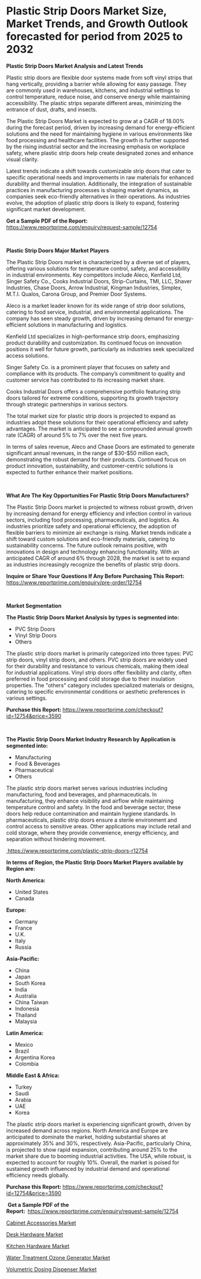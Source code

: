 <p><h1>Plastic Strip Doors Market Size, Market Trends, and Growth Outlook forecasted for period from 2025 to 2032</h1></p><p><strong>Plastic Strip Doors Market Analysis and Latest Trends</strong></p>
<p><p>Plastic strip doors are flexible door systems made from soft vinyl strips that hang vertically, providing a barrier while allowing for easy passage. They are commonly used in warehouses, kitchens, and industrial settings to control temperature, reduce noise, and conserve energy while maintaining accessibility. The plastic strips separate different areas, minimizing the entrance of dust, drafts, and insects.</p><p>The Plastic Strip Doors Market is expected to grow at a CAGR of 18.00% during the forecast period, driven by increasing demand for energy-efficient solutions and the need for maintaining hygiene in various environments like food processing and healthcare facilities. The growth is further supported by the rising industrial sector and the increasing emphasis on workplace safety, where plastic strip doors help create designated zones and enhance visual clarity.</p><p>Latest trends indicate a shift towards customizable strip doors that cater to specific operational needs and improvements in raw materials for enhanced durability and thermal insulation. Additionally, the integration of sustainable practices in manufacturing processes is shaping market dynamics, as companies seek eco-friendly alternatives in their operations. As industries evolve, the adoption of plastic strip doors is likely to expand, fostering significant market development.</p></p>
<p><strong>Get a Sample PDF of the Report:&nbsp;</strong> <a href="https://www.reportprime.com/enquiry/request-sample/12754?utm_campaign=1897&utm_medium=2&utm_source=Github&utm_content=ia&utm_term=19032025&utm_id=plastic-strip-doors">https://www.reportprime.com/enquiry/request-sample/12754</a></p>
<p>&nbsp;</p>
<p><strong>Plastic Strip Doors Major Market Players</strong></p>
<p><p>The Plastic Strip Doors market is characterized by a diverse set of players, offering various solutions for temperature control, safety, and accessibility in industrial environments. Key competitors include Aleco, Kenfield Ltd, Singer Safety Co., Cooks Industrial Doors, Strip-Curtains, TMI, LLC, Shaver Industries, Chase Doors, Arrow Industrial, Kingman Industries, Simplex, M.T.I. Qualos, Carona Group, and Premier Door Systems.</p><p>Aleco is a market leader known for its wide range of strip door solutions, catering to food service, industrial, and environmental applications. The company has seen steady growth, driven by increasing demand for energy-efficient solutions in manufacturing and logistics.</p><p>Kenfield Ltd specializes in high-performance strip doors, emphasizing product durability and customization. Its continued focus on innovation positions it well for future growth, particularly as industries seek specialized access solutions.</p><p>Singer Safety Co. is a prominent player that focuses on safety and compliance with its products. The company’s commitment to quality and customer service has contributed to its increasing market share.</p><p>Cooks Industrial Doors offers a comprehensive portfolio featuring strip doors tailored for extreme conditions, supporting its growth trajectory through strategic partnerships in various sectors.</p><p>The total market size for plastic strip doors is projected to expand as industries adopt these solutions for their operational efficiency and safety advantages. The market is anticipated to see a compounded annual growth rate (CAGR) of around 5% to 7% over the next five years.</p><p>In terms of sales revenue, Aleco and Chase Doors are estimated to generate significant annual revenues, in the range of $30-$50 million each, demonstrating the robust demand for their products. Continued focus on product innovation, sustainability, and customer-centric solutions is expected to further enhance their market positions.</p></p>
<p>&nbsp;</p>
<p><strong>What Are The Key Opportunities For Plastic Strip Doors Manufacturers?</strong></p>
<p><p>The Plastic Strip Doors market is projected to witness robust growth, driven by increasing demand for energy efficiency and infection control in various sectors, including food processing, pharmaceuticals, and logistics. As industries prioritize safety and operational efficiency, the adoption of flexible barriers to minimize air exchange is rising. Market trends indicate a shift toward custom solutions and eco-friendly materials, catering to sustainability concerns. The future outlook remains positive, with innovations in design and technology enhancing functionality. With an anticipated CAGR of around 6% through 2028, the market is set to expand as industries increasingly recognize the benefits of plastic strip doors.</p></p>
<p><strong>Inquire or Share Your Questions If Any Before Purchasing This Report:</strong> <a href="https://www.reportprime.com/enquiry/pre-order/12754?utm_campaign=1897&utm_medium=2&utm_source=Github&utm_content=ia&utm_term=19032025&utm_id=plastic-strip-doors">https://www.reportprime.com/enquiry/pre-order/12754</a></p>
<p>&nbsp;</p>
<p><strong>Market Segmentation</strong></p>
<p><strong>The Plastic Strip Doors Market Analysis by types is segmented into:</strong></p>
<p><ul><li>PVC Strip Doors</li><li>Vinyl Strip Doors</li><li>Others</li></ul></p>
<p><p>The plastic strip doors market is primarily categorized into three types: PVC strip doors, vinyl strip doors, and others. PVC strip doors are widely used for their durability and resistance to various chemicals, making them ideal for industrial applications. Vinyl strip doors offer flexibility and clarity, often preferred in food processing and cold storage due to their insulation properties. The "others" category includes specialized materials or designs, catering to specific environmental conditions or aesthetic preferences in various settings.</p></p>
<p><strong>Purchase this Report:&nbsp;</strong><a href="https://www.reportprime.com/checkout?id=12754&price=3590&utm_campaign=1897&utm_medium=2&utm_source=Github&utm_content=ia&utm_term=19032025&utm_id=plastic-strip-doors">https://www.reportprime.com/checkout?id=12754&price=3590</a></p>
<p>&nbsp;</p>
<p><strong>The Plastic Strip Doors Market Industry Research by Application is segmented into:</strong></p>
<p><ul><li>Manufacturing</li><li>Food & Beverages</li><li>Pharmaceutical</li><li>Others</li></ul></p>
<p><p>The plastic strip doors market serves various industries including manufacturing, food and beverages, and pharmaceuticals. In manufacturing, they enhance visibility and airflow while maintaining temperature control and safety. In the food and beverage sector, these doors help reduce contamination and maintain hygiene standards. In pharmaceuticals, plastic strip doors ensure a sterile environment and control access to sensitive areas. Other applications may include retail and cold storage, where they provide convenience, energy efficiency, and separation without hindering movement.</p></p>
<p><a href="https://www.reportprime.com/plastic-strip-doors-r12754?utm_campaign=1897&utm_medium=2&utm_source=Github&utm_content=ia&utm_term=19032025&utm_id=plastic-strip-doors">&nbsp;https://www.reportprime.com/plastic-strip-doors-r12754</a></p>
<p><strong>In terms of Region, the Plastic Strip Doors Market Players available by Region are:</strong></p>
<p>
    <p> <strong> North America: </strong>
        <ul>
            <li>United States</li>
            <li>Canada</li>
        </ul>
        </p> 
    <p> <strong> Europe: </strong>
        <ul>
            <li>Germany</li>
            <li>France</li>
            <li>U.K.</li>
            <li>Italy</li>
            <li>Russia</li>
        </ul>
        </p> 
    <p> <strong> Asia-Pacific: </strong>
        <ul>
            <li>China</li>
            <li>Japan</li>
            <li>South Korea</li>
            <li>India</li>
            <li>Australia</li>
            <li>China Taiwan</li>
            <li>Indonesia</li>
            <li>Thailand</li>
            <li>Malaysia</li>
        </ul>
        </p> 
    <p> <strong> Latin America: </strong>
        <ul>
            <li>Mexico</li>
            <li>Brazil</li>
            <li>Argentina Korea</li>
            <li>Colombia</li>
        </ul>
        </p> 
    <p> <strong> Middle East & Africa: </strong>
        <ul>
            <li>Turkey</li>
            <li>Saudi</li>
            <li>Arabia</li>
            <li>UAE</li>
            <li>Korea</li>
        </ul>
    </p>
    </p>
<p><p>The plastic strip doors market is experiencing significant growth, driven by increased demand across regions. North America and Europe are anticipated to dominate the market, holding substantial shares at approximately 35% and 30%, respectively. Asia-Pacific, particularly China, is projected to show rapid expansion, contributing around 25% to the market share due to booming industrial activities. The USA, while robust, is expected to account for roughly 10%. Overall, the market is poised for sustained growth influenced by industrial demand and operational efficiency needs globally.</p></p>
<p><strong>Purchase this Report: </strong><a href="https://www.reportprime.com/checkout?id=12754&price=3590&utm_campaign=1897&utm_medium=2&utm_source=Github&utm_content=ia&utm_term=19032025&utm_id=plastic-strip-doors">https://www.reportprime.com/checkout?id=12754&price=3590</a></p>
<p>&nbsp;<strong>Get a Sample PDF of the Report:&nbsp;&nbsp;</strong><a href="https://www.reportprime.com/enquiry/request-sample/12754?utm_campaign=1897&utm_medium=2&utm_source=Github&utm_content=ia&utm_term=19032025&utm_id=plastic-strip-doors">https://www.reportprime.com/enquiry/request-sample/12754</a></p>
<p><strong></strong></p>
<p><p><a href="https://github.com/safatabhee/Market-Research-Report-List-1/blob/main/cabinet-accessories-market.md?utm_campaign=1897&utm_medium=2&utm_source=Github&utm_content=ia&utm_term=19032025&utm_id=plastic-strip-doors">Cabinet Accessories Market</a></p><p><a href="https://github.com/rndwazeri/Market-Research-Report-List-1/blob/main/desk-hardware-market.md?utm_campaign=1897&utm_medium=2&utm_source=Github&utm_content=ia&utm_term=19032025&utm_id=plastic-strip-doors">Desk Hardware Market</a></p><p><a href="https://github.com/resiebustin/Market-Research-Report-List-1/blob/main/kitchen-hardware-market.md?utm_campaign=1897&utm_medium=2&utm_source=Github&utm_content=ia&utm_term=19032025&utm_id=plastic-strip-doors">Kitchen Hardware Market</a></p><p><a href="https://github.com/rwanjamiul/Market-Research-Report-List-1/blob/main/water-treatment-ozone-generator-market.md?utm_campaign=1897&utm_medium=2&utm_source=Github&utm_content=ia&utm_term=19032025&utm_id=plastic-strip-doors">Water Treatment Ozone Generator Market</a></p><p><a href="https://github.com/sivyerloucks/Market-Research-Report-List-1/blob/main/volumetric-dosing-dispenser-market.md?utm_campaign=1897&utm_medium=2&utm_source=Github&utm_content=ia&utm_term=19032025&utm_id=plastic-strip-doors">Volumetric Dosing Dispenser Market</a></p></p>